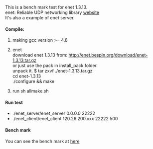 This is a bench mark test for enet 1.3.13. <br>
enet: Reliable UDP networking library [website](http://enet.bespin.org/Features.html) <br>
It's also a example of enet server. <br>

#### Compile:
1. making gcc version >= 4.8 <br>

2. enet<br>
  download enet 1.3.13 from: http://enet.bespin.org/download/enet-1.3.13.tar.gz <br>
         or just use the pack in install_pack folder. <br>
  unpack it.   $ tar zxvf ./enet-1.3.13.tar.gz <br>
  cd enet-1.3.13 <br>
  ./configure && make <br>

3. run  sh allmake.sh<br>

#### Run test
* ./enet_server/enet_server 0.0.0.0 22222
* ./enet_client/enet_client 120.26.200.xxx 22222 500


#### Bench mark
You can see the bench mark at [here](https://github.com/libinzhangyuan/reliable_udp_bench_mark)
